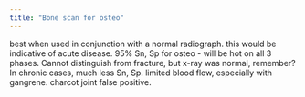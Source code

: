 ```yaml
---
title: "Bone scan for osteo"
---
```

best when used in conjunction with a normal radiograph. this would be indicative of acute disease. 95% Sn, Sp for osteo - will be hot on all 3 phases. Cannot distinguish from fracture, but x-ray was normal, remember? In chronic cases, much less Sn, Sp. limited blood flow, especially with gangrene. charcot joint false positive.

